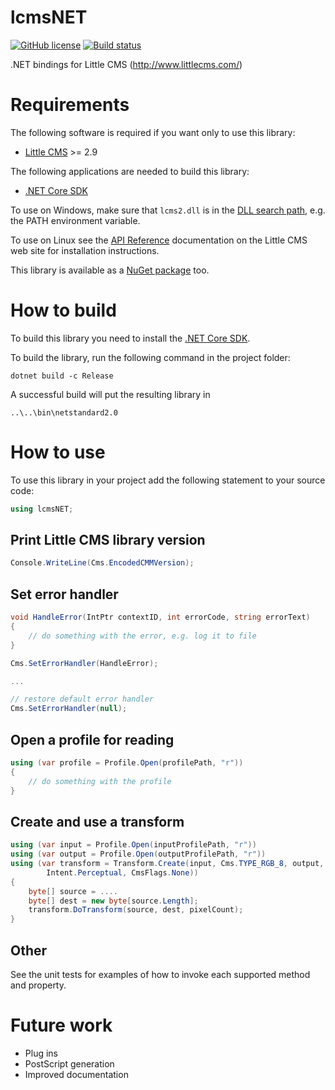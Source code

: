 # lcmsNET
[![GitHub license](https://img.shields.io/static/v1?label=license&message=MIT&color=green)](https://github.com/jrshoare/lcmsNET/blob/master/LICENSE)
[![Build status](https://travis-ci.org/jrshoare/lcmsNET.svg?branch=master)](https://travis-ci.org/jrshoare/lcmsNET)

.NET bindings for Little CMS (http://www.littlecms.com/)

# Requirements
The following software is required if you want only to use this library:  
* [Little CMS](http://www.littlecms.com/download.html) >= 2.9

The following applications are needed to build this library:

* [.NET Core SDK](https://dotnet.microsoft.com/download/visual-studio-sdks)

To use on Windows, make sure that `lcms2.dll` is in the [DLL search path](https://docs.microsoft.com/en-gb/windows/win32/dlls/dynamic-link-library-search-order), e.g. the PATH environment variable.

To use on Linux see the [API Reference](http://www.littlecms.com/LittleCMS2.9%20API.pdf) documentation on the Little CMS web site for installation instructions.

This library is available as a [NuGet package](https://www.nuget.org/packages/lcmsNET/) too.

# How to build

To build this library you need to install the [.NET Core SDK](https://dotnet.microsoft.com/download/visual-studio-sdks).

To build the library, run the following command in the project folder:
```
dotnet build -c Release
```
A successful build will put the resulting library in
```
..\..\bin\netstandard2.0
```

# How to use

To use this library in your project add the following statement to your source code:
```csharp
using lcmsNET;
```

## Print Little CMS library version
```csharp
Console.WriteLine(Cms.EncodedCMMVersion);
```

## Set error handler
```csharp
void HandleError(IntPtr contextID, int errorCode, string errorText)
{
    // do something with the error, e.g. log it to file
}

Cms.SetErrorHandler(HandleError);

...

// restore default error handler
Cms.SetErrorHandler(null);
```

## Open a profile for reading
```csharp
using (var profile = Profile.Open(profilePath, "r"))
{
    // do something with the profile
}
```

## Create and use a transform
```csharp
using (var input = Profile.Open(inputProfilePath, "r"))
using (var output = Profile.Open(outputProfilePath, "r"))
using (var transform = Transform.Create(input, Cms.TYPE_RGB_8, output, Cms.TYPE_RGB_8,
        Intent.Perceptual, CmsFlags.None))
{
    byte[] source = ....
    byte[] dest = new byte[source.Length];
    transform.DoTransform(source, dest, pixelCount);
}

```

## Other
See the unit tests for examples of how to invoke each supported method and property.

# Future work
* Plug ins
* PostScript generation
* Improved documentation
